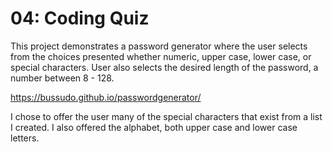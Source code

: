 # 04: Coding Quiz

This project demonstrates a password generator where the user selects from the choices presented whether numeric, upper case, lower case, or special characters.  User also selects the desired length of the password, a number between 8 - 128.  

https://bussudo.github.io/passwordgenerator/

I chose to offer the user many of the special characters that exist from a list I created.  I also offered the alphabet, both upper case and lower case letters.  

